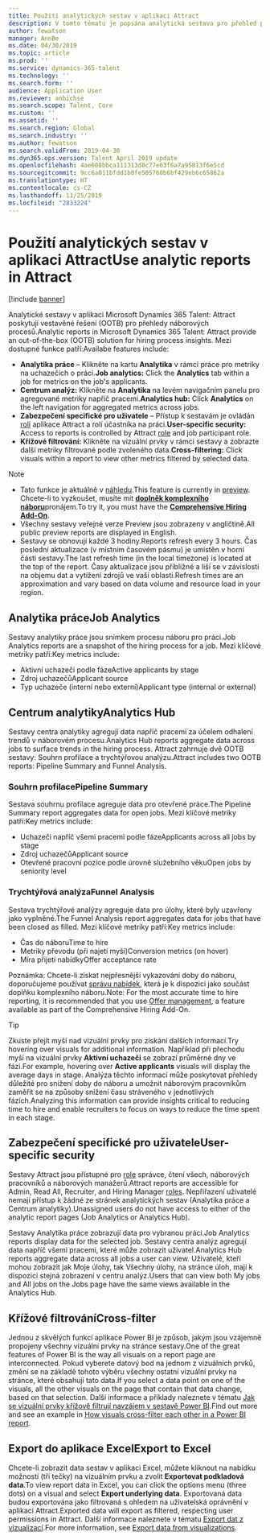 ```yaml
---
title: Použití analytických sestav v aplikaci Attract
description: V tomto tématu je popsána analytická sestava pro přehled procesu náboru v aplikaci Microsoft Dynamics 365 Talent - Attract
author: fewatson
manager: AnnBe
ms.date: 04/30/2019
ms.topic: article
ms.prod: ''
ms.service: dynamics-365-talent
ms.technology: ''
ms.search.form: ''
audience: Application User
ms.reviewer: anbichse
ms.search.scope: Talent, Core
ms.custom: ''
ms.assetid: ''
ms.search.region: Global
ms.search.industry: ''
ms.author: fewatson
ms.search.validFrom: 2019-04-30
ms.dyn365.ops.version: Talent April 2019 update
ms.openlocfilehash: 4ae608bbca111313d8c77e63f6a7a95813f6e5cd
ms.sourcegitcommit: 9cc6a011bfdd1b0fe505760b6bf429eb6c65862a
ms.translationtype: HT
ms.contentlocale: cs-CZ
ms.lasthandoff: 11/25/2019
ms.locfileid: "2833224"
---
```

# <a name="use-analytic-reports-in-attract"></a><span data-ttu-id="a2bfd-103">Použití analytických sestav v aplikaci Attract</span><span class="sxs-lookup"><span data-stu-id="a2bfd-103">Use analytic reports in Attract</span></span>

[!include [banner](includes/banner.md)]

<span data-ttu-id="a2bfd-104">Analytické sestavy v aplikaci Microsoft Dynamics 365 Talent: Attract poskytují vestavěné řešení (OOTB) pro přehledy náborových procesů.</span><span class="sxs-lookup"><span data-stu-id="a2bfd-104">Analytic reports in Microsoft Dynamics 365 Talent: Attract provide an out-of-the-box (OOTB) solution for hiring process insights.</span></span> <span data-ttu-id="a2bfd-105">Mezi dostupné funkce patří:</span><span class="sxs-lookup"><span data-stu-id="a2bfd-105">Availabe features include:</span></span>

- <span data-ttu-id="a2bfd-106">**Analytika práce** – Klikněte na kartu **Analytika** v rámci práce pro metriky na uchazečích o práci.</span><span class="sxs-lookup"><span data-stu-id="a2bfd-106">**Job analytics:** Click the **Analytics** tab within a job for metrics on the job's applicants.</span></span>
- <span data-ttu-id="a2bfd-107">**Centrum analýz:** Klikněte na **Analytika** na levém navigačním panelu pro agregované metriky napříč pracemi.</span><span class="sxs-lookup"><span data-stu-id="a2bfd-107">**Analytics hub:** Click **Analytics** on the left navigation for aggregated metrics across jobs.</span></span>
- <span data-ttu-id="a2bfd-108">**Zabezpečení specifické pro uživatele** – Přístup k sestavám je ovládán [rolí](security-attract.md) aplikace Attract a rolí účastníka na práci.</span><span class="sxs-lookup"><span data-stu-id="a2bfd-108">**User-specific security:** Access to reports is controlled by Attract [role](security-attract.md) and job participant role.</span></span>
- <span data-ttu-id="a2bfd-109">**Křížové filtrování:** Klikněte na vizuální prvky v rámci sestavy a zobrazte další metriky filtrované podle zvoleného data.</span><span class="sxs-lookup"><span data-stu-id="a2bfd-109">**Cross-filtering:** Click visuals within a report to view other metrics filtered by selected data.</span></span>

>[!NOTE] 
>- <span data-ttu-id="a2bfd-110">Tato funkce je aktuálně v [náhledu](access-preview-feature.md).</span><span class="sxs-lookup"><span data-stu-id="a2bfd-110">This feature is currently in [preview](access-preview-feature.md).</span></span> <span data-ttu-id="a2bfd-111">Chcete-li to vyzkoušet, musíte mít [**doplněk komplexního náboru**](attract-comprehensive-hiring.md)pronájem.</span><span class="sxs-lookup"><span data-stu-id="a2bfd-111">To try it, you must have the [**Comprehensive Hiring Add-On**](attract-comprehensive-hiring.md).</span></span>
>- <span data-ttu-id="a2bfd-112">Všechny sestavy veřejné verze Preview jsou zobrazeny v angličtině.</span><span class="sxs-lookup"><span data-stu-id="a2bfd-112">All public preview reports are displayed in English.</span></span>
>- <span data-ttu-id="a2bfd-113">Sestavy se obnovují každé 3 hodiny.</span><span class="sxs-lookup"><span data-stu-id="a2bfd-113">Reports refresh every 3 hours.</span></span> <span data-ttu-id="a2bfd-114">Čas poslední aktualizace (v místním časovém pásmu) je umístěn v horní části sestavy.</span><span class="sxs-lookup"><span data-stu-id="a2bfd-114">The last refresh time (in the local timezone) is located at the top of the report.</span></span> <span data-ttu-id="a2bfd-115">Časy aktualizace jsou přibližné a liší se v závislosti na objemu dat a vytížení zdrojů ve vaší oblasti.</span><span class="sxs-lookup"><span data-stu-id="a2bfd-115">Refresh times are an approximation and vary based on data volume and resource load in your region.</span></span>

## <a name="job-analytics"></a><span data-ttu-id="a2bfd-116">Analytika práce</span><span class="sxs-lookup"><span data-stu-id="a2bfd-116">Job Analytics</span></span>

<span data-ttu-id="a2bfd-117">Sestavy analytiky práce jsou snímkem procesu náboru pro práci.</span><span class="sxs-lookup"><span data-stu-id="a2bfd-117">Job Analytics reports are a snapshot of the hiring process for a job.</span></span>  <span data-ttu-id="a2bfd-118">Mezi klíčové metriky patří:</span><span class="sxs-lookup"><span data-stu-id="a2bfd-118">Key metrics include:</span></span>

- <span data-ttu-id="a2bfd-119">Aktivní uchazeči podle fáze</span><span class="sxs-lookup"><span data-stu-id="a2bfd-119">Active applicants by stage</span></span>
- <span data-ttu-id="a2bfd-120">Zdroj uchazečů</span><span class="sxs-lookup"><span data-stu-id="a2bfd-120">Applicant source</span></span>
- <span data-ttu-id="a2bfd-121">Typ uchazeče (interní nebo externí)</span><span class="sxs-lookup"><span data-stu-id="a2bfd-121">Applicant type (internal or external)</span></span>

## <a name="analytics-hub"></a><span data-ttu-id="a2bfd-122">Centrum analytiky</span><span class="sxs-lookup"><span data-stu-id="a2bfd-122">Analytics Hub</span></span>

<span data-ttu-id="a2bfd-123">Sestavy centra analytiky agregují data napříč pracemi za účelem odhalení trendů v náborovém procesu.</span><span class="sxs-lookup"><span data-stu-id="a2bfd-123">Analytics Hub reports aggregate data across jobs to surface trends in the hiring process.</span></span> <span data-ttu-id="a2bfd-124">Attract zahrnuje dvě OOTB sestavy: Souhrn profilace a trychtýřovou analýzu.</span><span class="sxs-lookup"><span data-stu-id="a2bfd-124">Attract includes two OOTB reports: Pipeline Summary and Funnel Analysis.</span></span>

### <a name="pipeline-summary"></a><span data-ttu-id="a2bfd-125">Souhrn profilace</span><span class="sxs-lookup"><span data-stu-id="a2bfd-125">Pipeline Summary</span></span>

<span data-ttu-id="a2bfd-126">Sestava souhrnu profilace agreguje data pro otevřené práce.</span><span class="sxs-lookup"><span data-stu-id="a2bfd-126">The Pipeline Summary report aggregates data for open jobs.</span></span> <span data-ttu-id="a2bfd-127">Mezi klíčové metriky patří:</span><span class="sxs-lookup"><span data-stu-id="a2bfd-127">Key metrics include:</span></span>

- <span data-ttu-id="a2bfd-128">Uchazeči napříč všemi pracemi podle fáze</span><span class="sxs-lookup"><span data-stu-id="a2bfd-128">Applicants across all jobs by stage</span></span>
- <span data-ttu-id="a2bfd-129">Zdroj uchazečů</span><span class="sxs-lookup"><span data-stu-id="a2bfd-129">Applicant source</span></span>
- <span data-ttu-id="a2bfd-130">Otevřené pracovní pozice podle úrovně služebního věku</span><span class="sxs-lookup"><span data-stu-id="a2bfd-130">Open jobs by seniority level</span></span>

### <a name="funnel-analysis"></a><span data-ttu-id="a2bfd-131">Trychtýřová analýza</span><span class="sxs-lookup"><span data-stu-id="a2bfd-131">Funnel Analysis</span></span>

<span data-ttu-id="a2bfd-132">Sestava trychtýřové analýzy agreguje data pro úlohy, které byly uzavřeny jako vyplněné.</span><span class="sxs-lookup"><span data-stu-id="a2bfd-132">The Funnel Analysis report aggregates data for jobs that have been closed as filled.</span></span> <span data-ttu-id="a2bfd-133">Mezi klíčové metriky patří:</span><span class="sxs-lookup"><span data-stu-id="a2bfd-133">Key metrics include:</span></span>

- <span data-ttu-id="a2bfd-134">Čas do náboru</span><span class="sxs-lookup"><span data-stu-id="a2bfd-134">Time to hire</span></span>
- <span data-ttu-id="a2bfd-135">Metriky převodu (při najetí myší)</span><span class="sxs-lookup"><span data-stu-id="a2bfd-135">Conversion metrics (on hover)</span></span>
- <span data-ttu-id="a2bfd-136">Míra přijetí nabídky</span><span class="sxs-lookup"><span data-stu-id="a2bfd-136">Offer acceptance rate</span></span>

<span data-ttu-id="a2bfd-137">Poznámka: Chcete-li získat nejpřesnější vykazování doby do náboru, doporučujeme používat [správu nabídek](offer-setup.md), která je k dispozici jako součást doplňku komplexního náboru.</span><span class="sxs-lookup"><span data-stu-id="a2bfd-137">Note: For the most accurate time to hire reporting, it is recommended that you use [Offer management](offer-setup.md), a feature available as part of the Comprehensive Hiring Add-On.</span></span>

>[!TIP] 
><span data-ttu-id="a2bfd-138">Zkuste přejít myší nad vizuální prvky pro získání dalších informací.</span><span class="sxs-lookup"><span data-stu-id="a2bfd-138">Try hovering over visuals for additional information.</span></span> <span data-ttu-id="a2bfd-139">Například při přechodu myší na vizuální prvky **Aktivní uchazeči** se zobrazí průměrné dny ve fázi.</span><span class="sxs-lookup"><span data-stu-id="a2bfd-139">For example, hovering over **Active applicants** visuals will display the average days in stage.</span></span> <span data-ttu-id="a2bfd-140">Analýza těchto informací může poskytovat přehledy důležité pro snížení doby do náboru a umožnit náborovým pracovníkům zaměřit se na způsoby snížení času stráveného v jednotlivých fázích.</span><span class="sxs-lookup"><span data-stu-id="a2bfd-140">Analyzing this information can provide insights critical to reducing time to hire and enable recruiters to focus on ways to reduce the time spent in each stage.</span></span>

## <a name="user-specific-security"></a><span data-ttu-id="a2bfd-141">Zabezpečení specifické pro uživatele</span><span class="sxs-lookup"><span data-stu-id="a2bfd-141">User-specific security</span></span>

<span data-ttu-id="a2bfd-142">Sestavy Attract jsou přístupné pro [role](security-attract.md) správce, čtení všech, náborových pracovníků a náborových manažerů.</span><span class="sxs-lookup"><span data-stu-id="a2bfd-142">Attract reports are accessible for Admin, Read All, Recruiter, and Hiring Manager [roles](security-attract.md).</span></span> <span data-ttu-id="a2bfd-143">Nepřiřazení uživatelé nemají přístup k žádné ze stránek analytických sestav (Analytika práce a Centrum analytiky).</span><span class="sxs-lookup"><span data-stu-id="a2bfd-143">Unassigned users do not have access to either of the analytic report pages (Job Analytics or Analytics Hub).</span></span>

<span data-ttu-id="a2bfd-144">Sestavy Analytika práce zobrazují data pro vybranou práci.</span><span class="sxs-lookup"><span data-stu-id="a2bfd-144">Job Analytics reports display data for the selected job.</span></span> <span data-ttu-id="a2bfd-145">Sestavy centra analýz agregují data napříč všemi pracemi, které může zobrazit uživatel.</span><span class="sxs-lookup"><span data-stu-id="a2bfd-145">Analytics Hub reports aggregate data across all jobs a user can view.</span></span> <span data-ttu-id="a2bfd-146">Uživatelé, kteří mohou zobrazit jak Moje úlohy, tak Všechny úlohy, na stránce úloh, mají k dispozici stejná zobrazení v centru analýz.</span><span class="sxs-lookup"><span data-stu-id="a2bfd-146">Users that can view both My jobs and All jobs on the Jobs page have the same views available in the Analytics Hub.</span></span>

## <a name="cross-filter"></a><span data-ttu-id="a2bfd-147">Křížové filtrování</span><span class="sxs-lookup"><span data-stu-id="a2bfd-147">Cross-filter</span></span>

<span data-ttu-id="a2bfd-148">Jednou z skvělých funkcí aplikace Power BI je způsob, jakým jsou vzájemně propojeny všechny vizuální prvky na stránce sestavy.</span><span class="sxs-lookup"><span data-stu-id="a2bfd-148">One of the great features of Power BI is the way all visuals on a report page are interconnected.</span></span> <span data-ttu-id="a2bfd-149">Pokud vyberete datový bod na jednom z vizuálních prvků, změní se na základě tohoto výběru všechny ostatní vizuální prvky na stránce, které obsahují tato data.</span><span class="sxs-lookup"><span data-stu-id="a2bfd-149">If you select a data point on one of the visuals, all the other visuals on the page that contain that data change, based on that selection.</span></span> <span data-ttu-id="a2bfd-150">Další informace a příklady naleznete v tématu [Jak se vizuální prvky křížově filtrují navzájem v sestavě Power BI](https://docs.microsoft.com/power-bi/consumer/end-user-interactions).</span><span class="sxs-lookup"><span data-stu-id="a2bfd-150">Find out more and see an example in [How visuals cross-filter each other in a Power BI report](https://docs.microsoft.com/power-bi/consumer/end-user-interactions).</span></span>

## <a name="export-to-excel"></a><span data-ttu-id="a2bfd-151">Export do aplikace Excel</span><span class="sxs-lookup"><span data-stu-id="a2bfd-151">Export to Excel</span></span>

<span data-ttu-id="a2bfd-152">Chcete-li zobrazit data sestav v aplikaci Excel, můžete kliknout na nabídku možností (tři tečky) na vizuálním prvku a zvolit **Exportovat podkladová data**.</span><span class="sxs-lookup"><span data-stu-id="a2bfd-152">To view report data in Excel, you can click the options menu (three dots) on a visual and select **Export underlying data**.</span></span> <span data-ttu-id="a2bfd-153">Exportovaná data budou exportována jako filtrovaná s ohledem na uživatelská oprávnění v aplikaci Attract.</span><span class="sxs-lookup"><span data-stu-id="a2bfd-153">Exported data will export as filtered, respecting user permissions in Attract.</span></span> <span data-ttu-id="a2bfd-154">Další informace naleznete v tématu [Export dat z vizualizací](https://docs.microsoft.com/power-bi/visuals/power-bi-visualization-export-data).</span><span class="sxs-lookup"><span data-stu-id="a2bfd-154">For more information, see [Export data from visualizations](https://docs.microsoft.com/power-bi/visuals/power-bi-visualization-export-data).</span></span>
